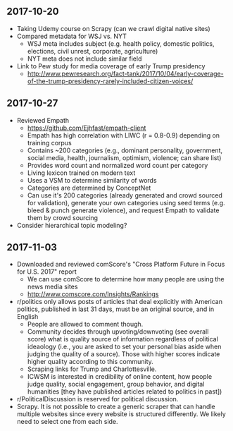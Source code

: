 ## 2017-10-20
* Taking Udemy course on Scrapy (can we crawl digital native sites)
* Compared metadata for WSJ vs. NYT
  * WSJ meta includes subject (e.g. health policy, domestic politics, elections, civil unrest, corporate, agriculture)
  * NYT meta does not include similar field
* Link to Pew study for media coverage of early Trump presidency
  * http://www.pewresearch.org/fact-tank/2017/10/04/early-coverage-of-the-trump-presidency-rarely-included-citizen-voices/

## 2017-10-27
* Reviewed Empath
  * https://github.com/Ejhfast/empath-client
  * Empath has high correlation with LIWC (r = 0.8-0.9) depending on training corpus
  * Contains ~200 categories (e.g., dominant personality, government, social media, health, journalism, optimism, violence; can share list)
  * Provides word count and normalized word count per category
  * Living lexicon trained on modern text
  * Uses a VSM to determine similarity of words
  * Categories are determined by ConceptNet
  * Can use it's 200 categories (already generated and crowd sourced for validation), generate your own categories using seed terms (e.g. bleed & punch generate violence), and request Empath to validate them by crowd sourcing
* Consider hierarchical topic modeling?

## 2017-11-03
* Downloaded and reviewed comScore's "Cross Platform Future in Focus for U.S. 2017" report
  * We can use comScore to determine how many people are using the news media sites
  * http://www.comscore.com/Insights/Rankings
* r/politics only allows posts of articles that deal explicitly with American politics, published in last 31 days, must be an original source, and in English
  * People are allowed to comment though.
  * Community decides through upvoting/downvoting (see overall score) what is quality source of information regardless of political ideaology (i.e., you are asked to set your personal bias aside when judging the quality of a source). Those with higher scores indicate higher quality according to this community.
  * Scraping links for Trump and Charlottesville.
  * ICWSM is interested in credibility of online content, how people judge quality, social engagement, group behavior, and digital humanities [they have published articles related to politics in past])
* r/PoliticalDiscussion is reserved for political discussion.
* Scrapy. It is not possible to create a generic scraper that can handle multiple websites since every website is structured differently.  We likely need to select one from each side.
